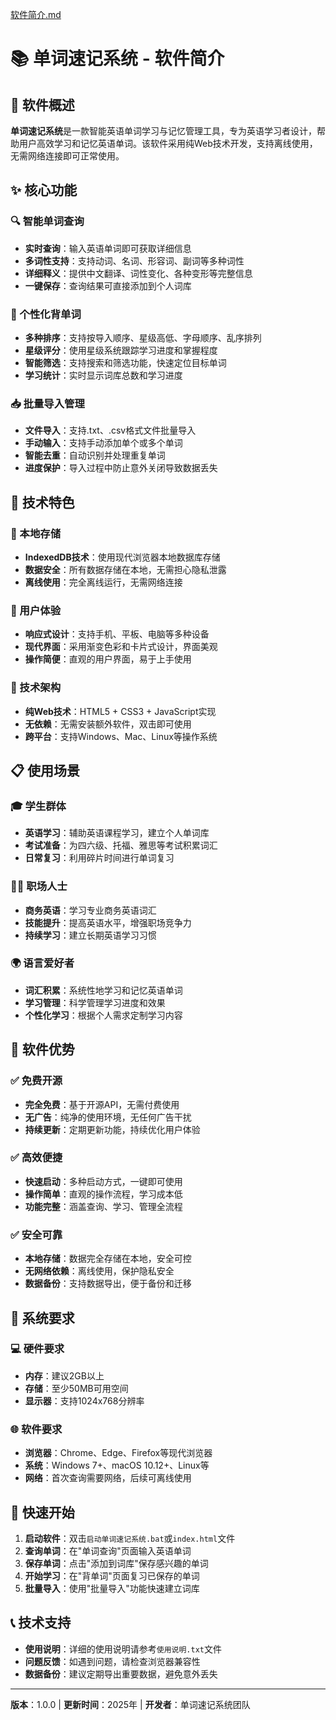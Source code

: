 [软件简介.md](https://github.com/user-attachments/files/22583102/default.md)
# 📚 单词速记系统 - 软件简介

## 🎯 软件概述
**单词速记系统**是一款智能英语单词学习与记忆管理工具，专为英语学习者设计，帮助用户高效学习和记忆英语单词。该软件采用纯Web技术开发，支持离线使用，无需网络连接即可正常使用。

## ✨ 核心功能

### 🔍 智能单词查询
- **实时查询**：输入英语单词即可获取详细信息
- **多词性支持**：支持动词、名词、形容词、副词等多种词性
- **详细释义**：提供中文翻译、词性变化、各种变形等完整信息
- **一键保存**：查询结果可直接添加到个人词库

### 📖 个性化背单词
- **多种排序**：支持按导入顺序、星级高低、字母顺序、乱序排列
- **星级评分**：使用星级系统跟踪学习进度和掌握程度
- **智能筛选**：支持搜索和筛选功能，快速定位目标单词
- **学习统计**：实时显示词库总数和学习进度

### 📥 批量导入管理
- **文件导入**：支持.txt、.csv格式文件批量导入
- **手动输入**：支持手动添加单个或多个单词
- **智能去重**：自动识别并处理重复单词
- **进度保护**：导入过程中防止意外关闭导致数据丢失

## 🚀 技术特色

### 💾 本地存储
- **IndexedDB技术**：使用现代浏览器本地数据库存储
- **数据安全**：所有数据存储在本地，无需担心隐私泄露
- **离线使用**：完全离线运行，无需网络连接

### 🎨 用户体验
- **响应式设计**：支持手机、平板、电脑等多种设备
- **现代界面**：采用渐变色彩和卡片式设计，界面美观
- **操作简便**：直观的用户界面，易于上手使用

### 🔧 技术架构
- **纯Web技术**：HTML5 + CSS3 + JavaScript实现
- **无依赖**：无需安装额外软件，双击即可使用
- **跨平台**：支持Windows、Mac、Linux等操作系统

## 📋 使用场景

### 🎓 学生群体
- **英语学习**：辅助英语课程学习，建立个人单词库
- **考试准备**：为四六级、托福、雅思等考试积累词汇
- **日常复习**：利用碎片时间进行单词复习

### 👨‍💼 职场人士
- **商务英语**：学习专业商务英语词汇
- **技能提升**：提高英语水平，增强职场竞争力
- **持续学习**：建立长期英语学习习惯

### 🌍 语言爱好者
- **词汇积累**：系统性地学习和记忆英语单词
- **学习管理**：科学管理学习进度和效果
- **个性化学习**：根据个人需求定制学习内容

## 🎯 软件优势

### ✅ 免费开源
- **完全免费**：基于开源API，无需付费使用
- **无广告**：纯净的使用环境，无任何广告干扰
- **持续更新**：定期更新功能，持续优化用户体验

### ✅ 高效便捷
- **快速启动**：多种启动方式，一键即可使用
- **操作简单**：直观的操作流程，学习成本低
- **功能完整**：涵盖查询、学习、管理全流程

### ✅ 安全可靠
- **本地存储**：数据完全存储在本地，安全可控
- **无网络依赖**：离线使用，保护隐私安全
- **数据备份**：支持数据导出，便于备份和迁移

## 📱 系统要求

### 💻 硬件要求
- **内存**：建议2GB以上
- **存储**：至少50MB可用空间
- **显示器**：支持1024x768分辨率

### 🌐 软件要求
- **浏览器**：Chrome、Edge、Firefox等现代浏览器
- **系统**：Windows 7+、macOS 10.12+、Linux等
- **网络**：首次查询需要网络，后续可离线使用

## 🚀 快速开始

1. **启动软件**：双击`启动单词速记系统.bat`或`index.html`文件
2. **查询单词**：在"单词查询"页面输入英语单词
3. **保存单词**：点击"添加到词库"保存感兴趣的单词
4. **开始学习**：在"背单词"页面复习已保存的单词
5. **批量导入**：使用"批量导入"功能快速建立词库

## 📞 技术支持

- **使用说明**：详细的使用说明请参考`使用说明.txt`文件
- **问题反馈**：如遇到问题，请检查浏览器兼容性
- **数据备份**：建议定期导出重要数据，避免意外丢失

---

**版本**：1.0.0 | **更新时间**：2025年 | **开发者**：单词速记系统团队
